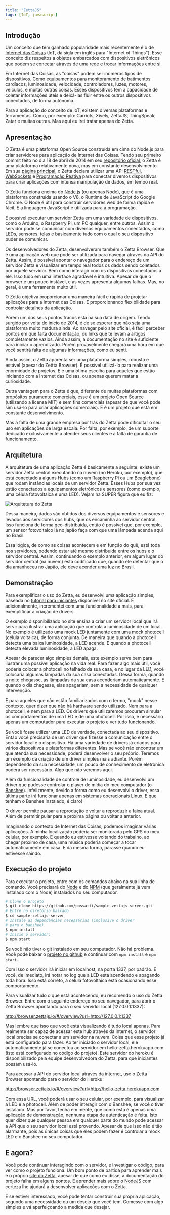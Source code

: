 ```yaml
---
title: "ZettaJS"
tags: [IoT, javascript]
---
```


<!--
	Recentemente fiz um trabalho na faculdade sobre Internet das Coisas (IoT, sigla do inglês). E para isso tive de usar uma plataforma chamada Zetta para desenvolver uma pequena aplicação que ilustrasse o uso de IoT.


	Para esse trabalho eu tive de escrever um documento explicando sobre IoT, o Zetta, como ele funciona, e etc. Bem como desenvolver uma pequena aplicação que ilustrasse o uso do Zetta.

	Então resolvi aproveitar tudo o que eu fiz para o trabalho para escrever um post.
-->



## Introdução

Um conceito que tem ganhado popularidade mais recentemente é o de [Internet das Coisas][IoT] (IoT, da sigla em inglês para "Internet of Things"). Esse conceito diz respeitos a objetos embarcados com dispositivos eletrônicos que podem se conectar através de uma rede e trocar informações entre si.

Em Internet das Coisas, as "coisas" podem ser inúmeros tipos de dispositivos. Como equipamentos para monitoramento de batimentos cardíacos, luminosidade, velocidade, controladores, luzes, motores, veículos, e muitas outras coisas. Esses dispositivos tem a capacidade de coletar informações úteis e deixá-las fluir entre os outros dispositivos conectados, de forma autônoma.

Para a aplicação do conceito de IoT, existem diversas plataformas e ferramentas. Como, por exemplo: Carriots, Xively, ZettaJS, ThingSpeak, Zatar e muitas outras. Mas aqui eu irei tratar apenas do Zetta.

## Apresentação

O Zetta é uma plataforma Open Source construída em cima do Node.js para criar servidores para aplicação de Internet das Coisas. Tendo seu primeiro commit feito no dia 18 de abril de 2014 em seu [repositório oficial][zetta-repo], o Zetta é uma plataforma relativamente nova, mas em constante desenvolvimento. Em sua [página principal][zetta], o Zetta declara utilizar uma API [RESTful][rest], [WebSockets][websockets] e [Programação Reativa][reactive-programming] para conectar diversos dispositivos para criar aplicações com intensa manipulação de dados, em tempo real.

O Zetta funciona encima do [Node.js][node] (ou apenas Node), que é uma plataforma construída usando o V8, o Runtime de JavaScript do Google Chrome. O Node é útil para construir servidores web de forma rápida e fácil. E a linguagem JavaScript é utilizada para a programação.

É possível executar um servidor Zetta em uma variedade de dispositivos, como o Arduíno, o Raspberry Pi, um PC qualquer, entre outros. Assim o servidor pode se comunicar com diversos equipamentos conectados, como LEDs, sensores, telas e basicamente tudo com o qual o seu dispositivo puder se comunicar.

Os desenvolvedores do Zetta, desenvolveram também o Zetta Browser. Que é uma aplicação web que pode ser utilizada para navegar através da API do Zetta. Assim, é possível apontar o navegador para o endereço de um servidor Zetta e visualizar em tempo real todos os dados sendo coletados por aquele servidor. Bem como interagir com os dispositivos conectados a ele. Isso tudo em uma interface agradável e intuitiva. Apesar de que o browser é um pouco instável, e as vezes apresenta algumas falhas. Mas, no geral, é uma ferramenta muito útil.

O Zetta objetiva proporcionar uma maneira fácil e rápida de projetar aplicações para a Internet das Coisas. E proporcionando flexibilidade para controlar detalhes da aplicação.

Porém um dos seus pontos fracos está na sua data de origem. Tendo surgido por volta do início de 2014, é de se esperar que não seja uma plataforma muito madura ainda. Ao navegar pelo site oficial, é fácil perceber pontos em que falta documentação, ou links que te levam a artigos completamente vazios. Ainda assim, a documentação no site é suficiente para iniciar o aprendizado. Porém provavelmente chegará uma hora em que você sentirá falta de algumas informações, como eu senti.

Ainda assim, o Zetta aparenta ser uma plataforma simples, robusta e estável (apesar do Zettta Browser). É possível utilizá-lo para realizar uma enormidade de projetos. E é uma ótima escolha para aqueles que estão iniciando com a Internet das Coisas, ou apenas querem matar a curiosidade.

Outra vantagem para o Zetta é que, diferente de muitas plataformas com propósitos puramente comerciais, esse é um projeto Open Source (utilizando a licensa MIT) e sem fins comerciais (apesar de que você pode sim usá-lo para criar aplicações comerciais). E é um projeto que está em constante desenvolvimento.

Mas a falta de uma grande empresa por trás do Zetta pode dificultar o seu uso em aplicações de larga escala. Por falta, por exemplo, de um suporte dedicado exclusivamente a atender seus clientes e a falta de garantia de funcionamento.

## Arquitetura

A arquitetura de uma aplicação Zetta é basicamente a seguinte: existe um servidor Zetta central executando na nuvem (no Heroku, por exemplo), que está conectado a alguns Hubs (como um Raspberry Pi ou um Beaglebone) que rodam instâncias locais de um servidor Zetta. Esses Hubs por sua vez estão conectados a equipamentos eletrônicos e sensores (como exemplo, uma célula fotovoltaica e uma LED). Vejam na SUPER figura que eu fiz:

![Arquitetura do Zetta](/images/arquitetura-do-zetta.jpg)

Dessa maneira, dados são obtidos dos diversos equipamentos e sensores e levados aos servidores dos hubs, que os encaminha ao servidor central. Isso funciona de forma geo-distribuída, então é possível que, por exemplo, um sensor fotovoltaico lá no japão faça com que uma lâmpada acenda aqui no Brasil.

Essa lógica, de como as coisas acontecem e em função do quê, está toda nos servidores, podendo estar até mesmo distribuída entre os hubs e o servidor central. Assim, continuando o exemplo anterior, em algum lugar do servidor central (na nuvem) está codificado que, quando ele detectar que o dia amanheceu no Japão, ele deve acender uma luz no Brasil.

## Demonstração

Para exemplificar o uso do Zetta, eu desenvolvi uma aplicação simples, baseada no [tutorial para iniciantes][hello-zetta] disponível no site oficial. E adicionalmente, incrementei com uma funcionalidade a mais, para exemplificar a criação de drivers.

O exemplo disponibilizado no site ensina a criar um servidor local que irá servir para ilustrar uma aplicação que controla a luminosidade de um local. No exemplo é utilizado uma mock LED juntamente com uma mock photocell (célula voltaica), de forma conjunta. De maneira que quando a photocell detecta uma baixa luminosidade, a LED acende. E quando a photocell detecta elevada luminosidade, a LED apaga.

Apesar de parecer algo simples demais, este exemplo serve bem para ilustrar uma possível aplicação na vida real. Para fazer algo mais útil, você poderia colocar a photocell no telhado da sua casa, e no lugar da LED, você colocaria algumas lâmpadas da sua casa conectadas. Dessa forma, quando a noite chegasse, as lâmpadas da sua casa acenderiam automaticamente. E quando o dia chegasse, elas apagariam, sem a necessidade de qualquer intervenção.

E para aqueles que não estão familiarizados com o termo, "mock" nesse contexto, quer dizer que não há hardware sendo utilizado. Nem para a photocell, e nem para a LED. Os drivers que utilizaremos procuram simular os comportamentos de uma LED e de uma photocell. Por isso, é necessário apenas um computador para executar o projeto e ver tudo funcionando.

Se você fosse utilizar uma LED de verdade, conectada ao seu dispositivo. Então você precisaria de um driver que fizesse a comunicação entre o servidor local e o dispositivo. Há uma variedade de drivers já criados para vários dispositivos e plataformas diferentes. Mas se você não encontrar um que atenda sua necessidade, poderá desenvolver o seu próprio. Teremos um exemplo da criação de um driver simples mais adiante. Porém dependendo da sua necessidade, um pouco de conhecimento de eletrônica poderá ser necessário. Algo que não veremos aqui.

Além da funcionalidade de controle de luminosidade, eu desenvolvi um driver que pudesse controlar o player de mídia do meu computador (o [Banshee][banshee]). Infelizmente, devido a forma como eu desenvolvi o driver, essa última parte irá funcionar apenas em sistemas operacionais Linux. E que tenham o Banshee instalado, é claro!

O driver permite pausar a reprodução e voltar a reproduzir a faixa atual. Além de permitir pular para a próxima página ou voltar a anterior.

Imaginando o contexto de Internet das Coisas, podemos imaginar várias aplicações. A minha localização poderia ser monitorada pelo GPS do meu celular, por exemplo. E quando eu estivesse voltando do trabalho, ao chegar próximo de casa, uma música poderia começar a tocar automaticamente em casa. E da mesma forma, parasse quando eu estivesse saindo.

## Execução do projeto

Para executar o projeto, entre com os comandos abaixo na sua linha de comando. Você precisará do [Node][node] e do [NPM][npm] (que geralmente já vem instalado com o Node) instalados no seu computador.

<!--
	Todo o código para o projeto principal está disponível no seguinte repositório git: https://github.com/possatti/sample-zettajs-server .

	E apesar de o driver para controlar o Banshee estar localizado em um repositório diferente (https://github.com/possatti/zetta-banshee-driver), ele será baixado automaticamente como uma dependência, ao executar o projeto principal.

	Para iniciar, baixe o projeto do servidor usando o comando:
-->

```bash
# Clone o projeto
$ git clone https://github.com/possatti/sample-zettajs-server.git
# Entre no diretório baixado
$ cd sample-zettajs-server
# Instale as dependências necessárias (inclusive o driver
# para o banshee)
$ npm install
# Inicie o servidor:
$ npm start
```

Se você não tiver o git instalado em seu computador. Não há problema. Você pode baixar o [projeto no github][zetta-server-zip] e continuar com `npm install` e `npm start`.

Com isso o servidor irá iniciar em localhost, na porta 1337, por padrão. E você, de imediato, irá notar no log que a LED está acendendo e apagando toda hora. Isso está correto, a célula fotovoltaica está ocasionando esse comportamento.

Para visualizar tudo o que está acontecendo, eu recomendo o uso do Zetta Browser. Entre com o seguinte endereço no seu navegador, para abrir o Zetta Browser apontando para o seu servidor local (127.0.0.1:1337):

http://browser.zettajs.io/#/overview?url=http://127.0.0.1:1337

Mas lembre que isso que você está visualizando é tudo local apenas. Para realmente ser capaz de acessar este hub através da internet, o servidor local precisa se conectar a um servidor na nuvem. Coisa que esse projeto já está configurado para fazer. Ao ter iniciado o servidor local, ele automaticamente já se conectou ao servidor em hello-zetta.herokuapp.com (isto está configurado no código do projeto). Este servidor do heroku é disponibilizado pela equipe desenvolvedora do Zetta, para que iniciantes possam usá-lo.

Para acessar a API do servidor local através da internet, use o Zetta Browser apontando para o servidor do Heroku:

http://browser.zettajs.io/#/overview?url=http://hello-zetta.herokuapp.com

Com essa URL, você poderá usar o seu celular, por exemplo, para visualizar a LED e a photocell. Além de poder interagir com o Banshee, se você o tiver instalado. Mas por favor, tenha em mente, que como esta é apenas uma aplicação de demonstração, nenhuma etapa de autenticação é feita. Isto quer dizer que qualquer pessoa em qualquer parte do mundo pode acessar a API que o seu servidor local está provendo. Apesar de que isso não é tão alarmante, pois as únicas coisas que eles podem fazer é controlar a mock LED e o Banshee no seu computador.

## E agora?

Você pode continuar interagindo com o servidor, e investigar o código, para ver como o projeto funciona. Um bom ponto de partida para aprender mais é o próprio [site do Zetta][zetta], apesar de que como eu disse, a documentação do projeto falha em alguns pontos. E aprender mais sobre o [NodeJS][node] com certeza lhe ajudará a desenvolver aplicações com o Zetta.

E se estiver interessado, você pode tentar construir sua própria aplicação, segundo uma necessidade ou um desejo que você tem. Comesse com algo simples e vá aperfeiçoando a medida que desejar.

[zetta]: http://www.zettajs.org/
[zetta-repo]: https://github.com/zettajs/zetta/
[hello-zetta]: http://www.zettajs.org/projects/2014/10/13/Hello-World.html

[node]: https://nodejs.org/
[npm]: https://www.npmjs.com/
[banshee]: http://banshee.fm/

[rest]: http://pt.wikipedia.org/wiki/REST
[IoT]: http://pt.wikipedia.org/wiki/Internet_das_Coisas
[reactive-programming]: http://en.wikipedia.org/wiki/Reactive_programming
[websockets]: http://pt.wikipedia.org/wiki/WebSocket

[zetta-server-zip]: https://github.com/possatti/sample-zettajs-server/archive/v0.1.zip
[trabalho]: https://docs.google.com/document/d/1nXZ4hTu2A6kYB_O8QIsrmgk9elaXVfXg67PeBZFT9bE/edit?usp=sharing
